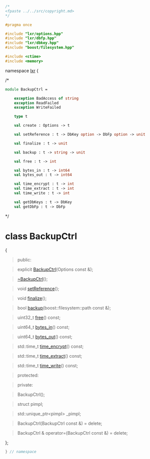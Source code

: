 ```cpp

/*
<fpaste ../../src/copyright.md>
*/

#pragma once

#include "lxr/options.hpp"
#include "lxr/dbfp.hpp"
#include "lxr/dbkey.hpp"
#include "boost/filesystem.hpp"

#include <ctime>
#include <memory>

````

namespace [lxr](namespace.list) {

/*

```fsharp
module BackupCtrl =

    exception BadAccess of string
    exception ReadFailed
    exception WriteFailed

    type t

    val create : Options -> t

    val setReference : t -> DbKey option -> DbFp option -> unit

    val finalize : t -> unit

    val backup : t -> string -> unit

    val free : t -> int

    val bytes_in : t -> int64
    val bytes_out : t -> int64

    val time_encrypt : t -> int
    val time_extract : t -> int
    val time_write : t -> int

    val getDbKeys : t -> DbKey
    val getDbFp : t -> DbFp
```

*/

# class BackupCtrl

{

>public:

>explicit [BackupCtrl](backupctrl_ctor.cpp.md)(Options const &);

>[~BackupCtrl](backupctrl_ctor.cpp.md)();

>void [setReference](backupctrl_functions.cpp.md)();

>void [finalize](backupctrl_functions.cpp.md)();

>bool [backup](backupctrl_functions.cpp.md)(boost::filesystem::path const &);

>uint32_t [free](backupctrl_info.cpp.md)() const;

>uint64_t [bytes_in](backupctrl_info.cpp.md)() const;

>uint64_t [bytes_out](backupctrl_info.cpp.md)() const;

>std::time_t [time_encrypt](backupctrl_info.cpp.md)() const;

>std::time_t [time_extract](backupctrl_info.cpp.md)() const;

>std::time_t [time_write](backupctrl_info.cpp.md)() const;

>protected:

>private:

>BackupCtrl();

>struct pimpl;

>std::unique_ptr&lt;pimpl&gt; _pimpl;

>BackupCtrl(BackupCtrl const &) = delete;

>BackupCtrl & operator=(BackupCtrl const &) = delete;

};

```cpp
} // namespace
```
